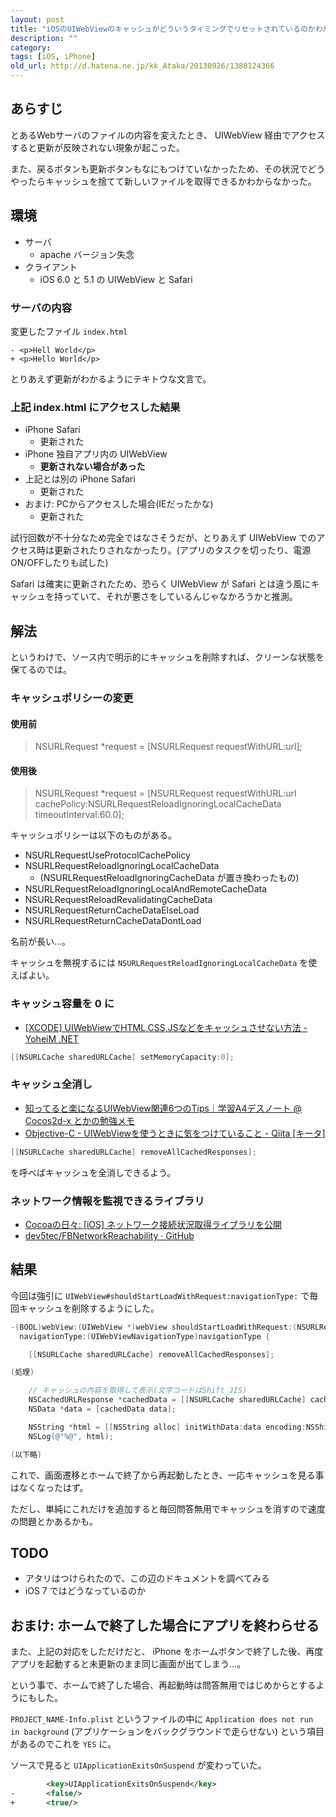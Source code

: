```yaml
---
layout: post
title: "iOSのUIWebViewのキャッシュがどういうタイミングでリセットされているのかわからんという話"
description: ""
category: 
tags: [iOS, iPhone]
old_url: http://d.hatena.ne.jp/kk_Ataka/20130926/1380124366
---
```


## あらすじ

とあるWebサーバのファイルの内容を変えたとき、 UIWebView 経由でアクセスすると更新が反映されない現象が起こった。

また、戻るボタンも更新ボタンもなにもつけていなかったため、その状況でどうやったらキャッシュを捨てて新しいファイルを取得できるかわからなかった。

## 環境

- サーバ
  - apache バージョン失念
- クライアント
  - iOS 6.0 と 5.1 の UIWebView と Safari

### サーバの内容

変更したファイル `index.html`

    - <p>Hell World</p>
    + <p>Hello World</p>

とりあえず更新がわかるようにテキトウな文言で。

### 上記 index.html にアクセスした結果

- iPhone Safari
  - 更新された
- iPhone 独自アプリ内の UIWebView
  - **更新されない場合があった**
- 上記とは別の iPhone Safari
  - 更新された
- おまけ: PCからアクセスした場合(IEだったかな)
  - 更新された

試行回数が不十分なため完全ではなさそうだが、とりあえず UIWebView でのアクセス時は更新されたりされなかったり。(アプリのタスクを切ったり、電源ON/OFFしたりも試した)

Safari は確実に更新されたため、恐らく UIWebView が Safari とは違う風にキャッシュを持っていて、それが悪さをしているんじゃなかろうかと推測。

## 解法

というわけで、ソース内で明示的にキャッシュを削除すれば、クリーンな状態を保てるのでは。

### キャッシュポリシーの変更

#### 使用前

> NSURLRequest *request = [NSURLRequest requestWithURL:url];

#### 使用後

>   NSURLRequest *request = [NSURLRequest requestWithURL:url
>   cachePolicy:NSURLRequestReloadIgnoringLocalCacheData
>   timeoutInterval:60.0];

キャッシュポリシーは以下のものがある。

- NSURLRequestUseProtocolCachePolicy
- NSURLRequestReloadIgnoringLocalCacheData
  - (NSURLRequestReloadIgnoringCacheData が置き換わったもの)
- NSURLRequestReloadIgnoringLocalAndRemoteCacheData
- NSURLRequestReloadRevalidatingCacheData
- NSURLRequestReturnCacheDataElseLoad
- NSURLRequestReturnCacheDataDontLoad

名前が長い…。

キャッシュを無視するには `NSURLRequestReloadIgnoringLocalCacheData` を使えばよい。

### キャッシュ容量を 0 に

- [[XCODE] UIWebViewでHTML,CSS,JSなどをキャッシュさせない方法 - YoheiM .NET](http://www.yoheim.net/blog.php?q=20120912)

```objective-c
[[NSURLCache sharedURLCache] setMemoryCapacity:0];
```

### キャッシュ全消し

- [知ってると楽になるUIWebView関連6つのTips｜学習A4デスノート @ Cocos2d-x とかの勉強メモ](http://sarudeki.jp/fernweh/uiwebview/)
- [Objective-C - UIWebViewを使うときに気をつけていること - Qiita [キータ]](http://qiita.com/uro_uro_/items/d4e5fb66f2039090000f)

```objective-c
[[NSURLCache sharedURLCache] removeAllCachedResponses];
```

を呼べばキャッシュを全消しできるよう。

### ネットワーク情報を監視できるライブラリ

- [Cocoaの日々: [iOS] ネットワーク接続状況取得ライブラリを公開](http://cocoadays.blogspot.jp/2011/05/ios_25.html)
- [dev5tec/FBNetworkReachability · GitHub](https://github.com/dev5tec/FBNetworkReachability)

## 結果

今回は強引に `UIWebView#shouldStartLoadWithRequest:navigationType:` で毎回キャッシュを削除するようにした。

```objective-c
-(BOOL)webView:(UIWebView *)webView shouldStartLoadWithRequest:(NSURLRequest *)request
  navigationType:(UIWebViewNavigationType)navigationType {

    [[NSURLCache sharedURLCache] removeAllCachedResponses];

(処理)

    // キャッシュの内容を取得して表示(文字コードはShift_JIS)
    NSCachedURLResponse *cachedData = [[NSURLCache sharedURLCache] cachedResponseForRequest:request];
    NSData *data = [cachedData data];

    NSString *html = [[NSString alloc] initWithData:data encoding:NSShiftJISStringEncoding];
    NSLog(@"%@", html);

(以下略)
```

これで、画面遷移とホームで終了から再起動したとき、一応キャッシュを見る事はなくなったはず。

ただし、単純にこれだけを追加すると毎回問答無用でキャッシュを消すので速度の問題とかあるかも。

## TODO

- アタリはつけられたので、この辺のドキュメントを調べてみる
- iOS 7 ではどうなっているのか

## おまけ: ホームで終了した場合にアプリを終わらせる

また、上記の対応をしただけだと、 iPhone をホームボタンで終了した後、再度アプリを起動すると未更新のまま同じ画面が出てしまう…。

という事で、ホームで終了した場合、再起動時は問答無用ではじめからとするようにもした。

`PROJECT_NAME-Info.plist` というファイルの中に `Application does not run in background` (アプリケーションをバックグラウンドで走らせない) という項目があるのでこれを `YES` に。

ソースで見ると `UIApplicationExitsOnSuspend` が変わっていた。

```xml
        <key>UIApplicationExitsOnSuspend</key>
-       <false/>
+       <true/>
```
